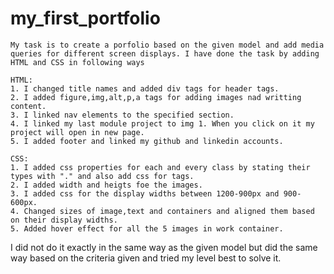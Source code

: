 # my_first_portfolio
    My task is to create a porfolio based on the given model and add media queries for different screen displays. I have done the task by adding HTML and CSS in following ways

    HTML:
    1. I changed title names and added div tags for header tags.
    2. I added figure,img,alt,p,a tags for adding images nad writting content.
    3. I linked nav elements to the specified section.
    4. I linked my last module project to img 1. When you click on it my project will open in new page.
    5. I added footer and linked my github and linkedin accounts.

    CSS:
    1. I added css properties for each and every class by stating their types with "." and also add css for tags.
    2. I added width and heigts foe the images.
    3. I added css for the display widths between 1200-900px and 900-600px.
    4. Changed sizes of image,text and containers and aligned them based on their display widths.
    5. Added hover effect for all the 5 images in work container.


I did not do it exactly in the same way as the given model but did the same way based on the criteria given and tried my level best to solve it. 
